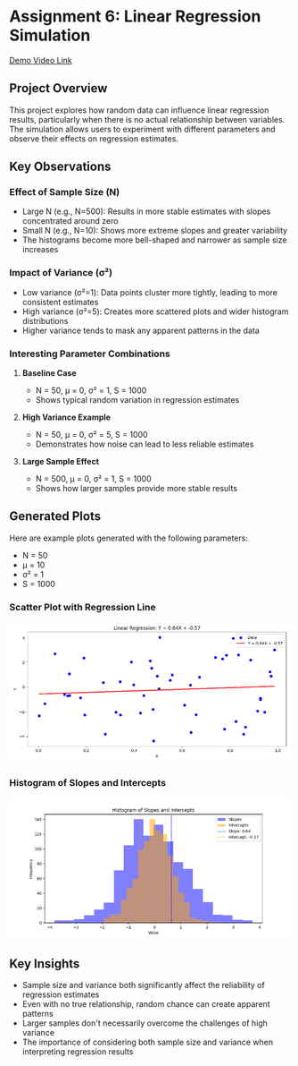 # Assignment 6: Linear Regression Simulation


[Demo Video Link](https://youtu.be/brY_SF3q7dM)


## Project Overview
This project explores how random data can influence linear regression results, particularly when there is no actual relationship between variables. The simulation allows users to experiment with different parameters and observe their effects on regression estimates.

## Key Observations

### Effect of Sample Size (N)
- Large N (e.g., N=500): Results in more stable estimates with slopes concentrated around zero
- Small N (e.g., N=10): Shows more extreme slopes and greater variability
- The histograms become more bell-shaped and narrower as sample size increases

### Impact of Variance (σ²)
- Low variance (σ²=1): Data points cluster more tightly, leading to more consistent estimates
- High variance (σ²=5): Creates more scattered plots and wider histogram distributions
- Higher variance tends to mask any apparent patterns in the data

### Interesting Parameter Combinations

1. **Baseline Case**
   - N = 50, μ = 0, σ² = 1, S = 1000
   - Shows typical random variation in regression estimates

2. **High Variance Example**
   - N = 50, μ = 0, σ² = 5, S = 1000
   - Demonstrates how noise can lead to less reliable estimates

3. **Large Sample Effect**
   - N = 500, μ = 0, σ² = 1, S = 1000
   - Shows how larger samples provide more stable results

## Generated Plots
Here are example plots generated with the following parameters:
- N = 50
- μ = 10
- σ² = 1
- S = 1000

### Scatter Plot with Regression Line
<p align="center">
  <img src="starter_code/static/plot1.png" width="600">
</p>

### Histogram of Slopes and Intercepts
<p align="center">
  <img src="starter_code/static/plot2.png" width="600">
</p>

## Key Insights
- Sample size and variance both significantly affect the reliability of regression estimates
- Even with no true relationship, random chance can create apparent patterns
- Larger samples don't necessarily overcome the challenges of high variance
- The importance of considering both sample size and variance when interpreting regression results